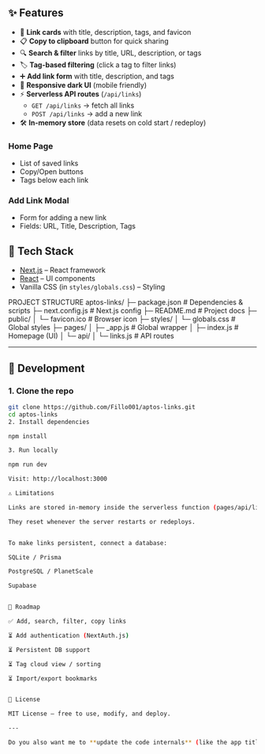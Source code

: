 

## ✨ Features

- 🔗 **Link cards** with title, description, tags, and favicon  
- 📋 **Copy to clipboard** button for quick sharing  
- 🔍 **Search & filter** links by title, URL, description, or tags  
- 🏷️ **Tag-based filtering** (click a tag to filter links)  
- ➕ **Add link form** with title, description, and tags  
- 🎨 **Responsive dark UI** (mobile friendly)  
- ⚡ **Serverless API routes** (`/api/links`)  
  - `GET /api/links` → fetch all links  
  - `POST /api/links` → add a new link  
- 🛠️ **In-memory store** (data resets on cold start / redeploy)

### Home Page
- List of saved links
- Copy/Open buttons
- Tags below each link

### Add Link Modal
- Form for adding a new link
- Fields: URL, Title, Description, Tags


## 🚀 Tech Stack

- [Next.js](https://nextjs.org/) – React framework  
- [React](https://reactjs.org/) – UI components  
- Vanilla CSS (in `styles/globals.css`) – Styling

 PROJECT STRUCTURE 
 aptos-links/ ├─ package.json          # Dependencies & scripts ├─ next.config.js        # Next.js config ├─ README.md             # Project docs ├─ public/ │   └─ favicon.ico       # Browser icon ├─ styles/ │   └─ globals.css       # Global styles ├─ pages/ │   ├─ _app.js           # Global wrapper │   ├─ index.js          # Homepage (UI) │   └─ api/ │       └─ links.js     # API routes


---

## 🔧 Development

### 1. Clone the repo
```bash
git clone https://github.com/Fillo001/aptos-links.git
cd aptos-links
2. Install dependencies

npm install

3. Run locally

npm run dev

Visit: http://localhost:3000

⚠️ Limitations

Links are stored in-memory inside the serverless function (pages/api/links.js).

They reset whenever the server restarts or redeploys.


To make links persistent, connect a database:

SQLite / Prisma

PostgreSQL / PlanetScale

Supabase


📌 Roadmap

✅ Add, search, filter, copy links

⏳ Add authentication (NextAuth.js)

⏳ Persistent DB support

⏳ Tag cloud view / sorting

⏳ Import/export bookmarks


📜 License

MIT License – free to use, modify, and deploy.

---

Do you also want me to **update the code internals** (like the app title in `pages/index.js` and modal headers) from *Smart Links* → *Aptos Links* so the UI matches the new name?
